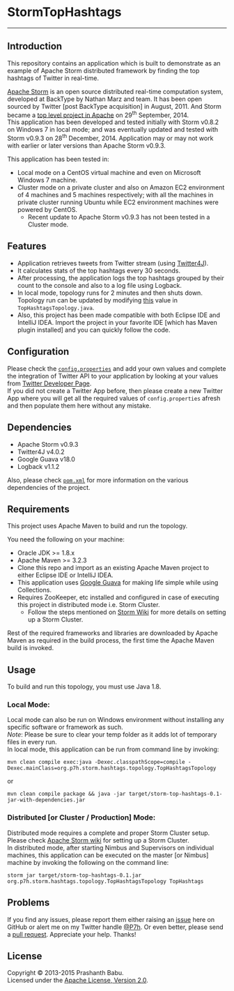 # StormTopHashtags
----------

## Introduction
This repository contains an application which is built to demonstrate as an example of Apache Storm distributed framework by finding the top hashtags of Twitter in real-time.

[Apache Storm](http://storm.apache.org) is an open source distributed real-time computation system, developed at BackType by Nathan Marz and team. It has been open sourced by Twitter [post BackType acquisition] in August, 2011. And Storm became a [top level project in Apache](https://blogs.apache.org/foundation/entry/the_apache_software_foundation_announces64) on 29<sup>th</sup> September, 2014.<br>
This application has been developed and tested initially with Storm v0.8.2 on Windows 7 in local mode; and was eventually updated and tested with Storm v0.9.3 on 28<sup>th</sup> December, 2014. Application may or may not work with earlier or later versions than Apache Storm v0.9.3.<br>

This application has been tested in:<br>

+ Local mode on a CentOS virtual machine and even on Microsoft Windows 7 machine.
+ Cluster mode on a private cluster and also on Amazon EC2 environment of 4 machines and 5 machines respectively; with all the machines in private cluster running Ubuntu while EC2 environment machines were powered by CentOS.
	+ Recent update to Apache Storm v0.9.3 has not been tested in a Cluster mode.

## Features
* Application retrieves tweets from Twitter stream (using [Twitter4J](http://twitter4j.org)).<br>
* It calculates stats of the top hashtags every 30 seconds.<br>
* After processing, the application logs the top hashtags grouped by their count to the console and also to a log file using Logback.<br>
* In local mode, topology runs for 2 minutes and then shuts down. Topology run can be updated by modifying [this](src/main/java/org/p7h/storm/hashtags/topology/TopHashtagsTopology.java#L45) value in `TopHashtagsTopology.java`.<br>
* Also, this project has been made compatible with both Eclipse IDE and IntelliJ IDEA. Import the project in your favorite IDE [which has Maven plugin installed] and you can quickly follow the code.<br>

## Configuration
Please check the [`config.properties`](src/main/resources/config.properties) and add your own values and complete the integration of Twitter API to your application by looking at your values from [Twitter Developer Page](https://dev.twitter.com/apps).<br>
If you did not create a Twitter App before, then please create a new Twitter App where you will get all the required values of `config.properties` afresh and then populate them here without any mistake.<br>

## Dependencies
* Apache Storm v0.9.3
* Twitter4J v4.0.2
* Google Guava v18.0
* Logback v1.1.2

Also, please check [`pom.xml`](pom.xml) for more information on the various dependencies of the project.<br>

## Requirements
This project uses Apache Maven to build and run the topology.<br>

You need the following on your machine:

* Oracle JDK >= 1.8.x
* Apache Maven >= 3.2.3
* Clone this repo and import as an existing Apache Maven project to either Eclipse IDE or IntelliJ IDEA.
* This application uses [Google Guava](https://code.google.com/p/guava-libraries) for making life simple while using Collections.
* Requires ZooKeeper, etc installed and configured in case of executing this project in distributed mode i.e. Storm Cluster.<br>
	- Follow the steps mentioned on [Storm Wiki](http://storm.apache.org/documentation/Setting-up-a-Storm-cluster.html) for more details on setting up a Storm Cluster.<br>

Rest of the required frameworks and libraries are downloaded by Apache Maven as required in the build process, the first time the Apache Maven build is invoked.

## Usage
To build and run this topology, you must use Java 1.8.

### Local Mode:
Local mode can also be run on Windows environment without installing any specific software or framework as such.<br>
*Note*: Please be sure to clear your temp folder as it adds lot of temporary files in every run.<br>
In local mode, this application can be run from command line by invoking:<br>

    mvn clean compile exec:java -Dexec.classpathScope=compile -Dexec.mainClass=org.p7h.storm.hashtags.topology.TopHashtagsTopology

or

    mvn clean compile package && java -jar target/storm-top-hashtags-0.1-jar-with-dependencies.jar
	
### Distributed [or Cluster / Production] Mode:
Distributed mode requires a complete and proper Storm Cluster setup. Please check [Apache Storm wiki](http://storm.apache.org/documentation/Setting-up-a-Storm-cluster.html) for setting up a Storm Cluster.<br>
In distributed mode, after starting Nimbus and Supervisors on individual machines, this application can be executed on the master [or Nimbus] machine by invoking the following on the command line:

    storm jar target/storm-top-hashtags-0.1.jar org.p7h.storm.hashtags.topology.TopHashtagsTopology TopHashtags

## Problems
If you find any issues, please report them either raising an [issue](https://github.com/P7h/StormTopHashtags/issues) here on GitHub or alert me on my Twitter handle [@P7h](http://twitter.com/P7h). Or even better, please send a [pull request](https://github.com/P7h/StormTopHashtags/pulls).
Appreciate your help. Thanks!

## License
Copyright &copy; 2013-2015 Prashanth Babu.<br>
Licensed under the [Apache License, Version 2.0](http://www.apache.org/licenses/LICENSE-2.0).